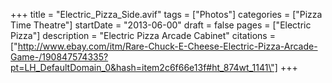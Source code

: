 +++
title = "Electric_Pizza_Side.avif"
tags = ["Photos"]
categories = ["Pizza Time Theatre"]
startDate = "2013-06-00"
draft = false
pages = ["Electric Pizza"]
description = "Electric Pizza Arcade Cabinet"
citations = ["http://www.ebay.com/itm/Rare-Chuck-E-Cheese-Electric-Pizza-Arcade-Game-/190847574335?pt=LH_DefaultDomain_0&hash=item2c6f66e13f#ht_874wt_1141\"]
+++
